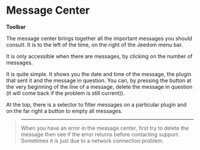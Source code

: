 # Message Center
**Toolbar**

The message center brings together all the important messages you should consult. It is to the left of the time, on the right of the Jeedom menu bar.

It is only accessible when there are messages, by clicking on the number of messages.

It is quite simple. It shows you the date and time of the message, the plugin that sent it and the message in question. You can, by pressing the button at the very beginning of the line of a message, delete the message in question (it will come back if the problem is still current)).

At the top, there is a selector to filter messages on a particular plugin and on the far right a button to empty all messages.

> ****
>
> When you have an error in the message center, first try to delete the message then see if the error returns before contacting support. Sometimes it is just due to a network connection problem.
